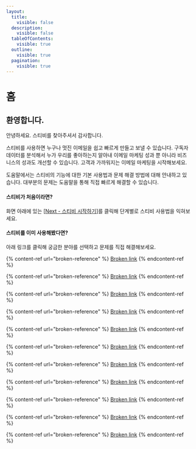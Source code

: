 ```yaml
---
layout:
  title:
    visible: false
  description:
    visible: false
  tableOfContents:
    visible: true
  outline:
    visible: true
  pagination:
    visible: true
---
```


# 홈

## 환영합니다.&#x20;

안녕하세요. 스티비를 찾아주셔서 감사합니다.&#x20;

스티비를 사용하면 누구나 멋진 이메일을 쉽고 빠르게 만들고 보낼 수 있습니다. 구독자 데이터를 분석해서 누가 우리를 좋아하는지 알아내 이메일 마케팅 성과 뿐 아니라 비즈니스의 성과도 개선할 수 있습니다. 고객과 가까워지는 이메일 마케팅을 시작해보세요.

도움말에서는 스티비의 기능에 대한 기본 사용법과 문제 해결 방법에 대해 안내하고 있습니다. 대부분의 문제는 도움말을 통해 직접 빠르게 해결할 수 있습니다.&#x20;



#### 스티비가 처음이라면?

화면 아래에 있는 \[[Next - 스티비 시작하기](https://app.gitbook.com/o/PMQzT4RqWInKQlGRNnQ4/s/eAMHRdY4ATDXfWZWQs3p/)]를 클릭해 단계별로 스티비 사용법을 익혀보세요.

#### 스티비를 이미 사용해봤다면?

아래 링크를 클릭해 궁금한 분야를 선택하고 문제를 직접 해결해보세요.

{% content-ref url="broken-reference" %}
[Broken link](broken-reference)
{% endcontent-ref %}

{% content-ref url="broken-reference" %}
[Broken link](broken-reference)
{% endcontent-ref %}

{% content-ref url="broken-reference" %}
[Broken link](broken-reference)
{% endcontent-ref %}

{% content-ref url="broken-reference" %}
[Broken link](broken-reference)
{% endcontent-ref %}

{% content-ref url="broken-reference" %}
[Broken link](broken-reference)
{% endcontent-ref %}

{% content-ref url="broken-reference" %}
[Broken link](broken-reference)
{% endcontent-ref %}

{% content-ref url="broken-reference" %}
[Broken link](broken-reference)
{% endcontent-ref %}

{% content-ref url="broken-reference" %}
[Broken link](broken-reference)
{% endcontent-ref %}

{% content-ref url="broken-reference" %}
[Broken link](broken-reference)
{% endcontent-ref %}

{% content-ref url="broken-reference" %}
[Broken link](broken-reference)
{% endcontent-ref %}

{% content-ref url="broken-reference" %}
[Broken link](broken-reference)
{% endcontent-ref %}

###
